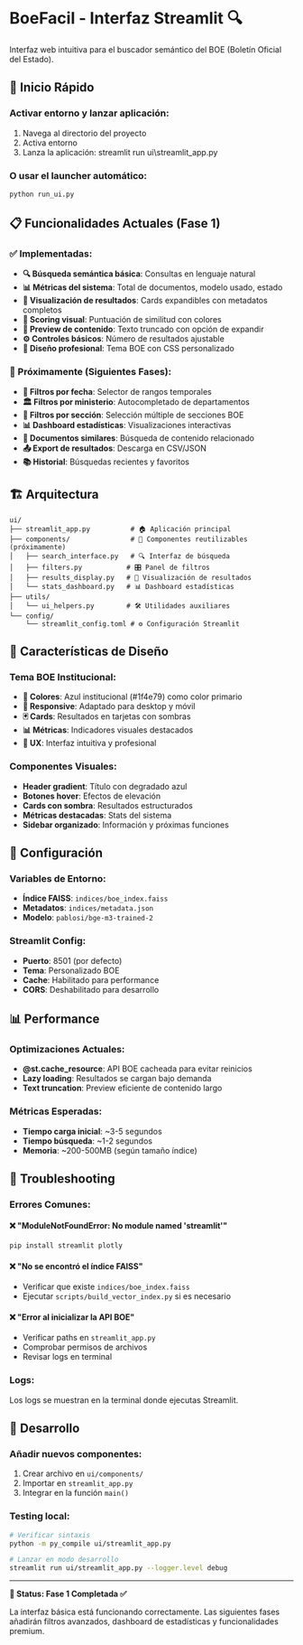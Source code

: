 # BoeFacil - Interfaz Streamlit 🔍

Interfaz web intuitiva para el buscador semántico del BOE (Boletín Oficial del Estado).

## 🚀 Inicio Rápido

### Activar entorno y lanzar aplicación:

1. Navega al directorio del proyecto
2. Activa entorno
3. Lanza la aplicación: streamlit run ui\streamlit_app.py

### O usar el launcher automático:
```bash
python run_ui.py
```

## 📋 Funcionalidades Actuales (Fase 1)

### ✅ Implementadas:
- **🔍 Búsqueda semántica básica**: Consultas en lenguaje natural
- **📊 Métricas del sistema**: Total de documentos, modelo usado, estado
- **📄 Visualización de resultados**: Cards expandibles con metadatos completos
- **🎯 Scoring visual**: Puntuación de similitud con colores
- **📝 Preview de contenido**: Texto truncado con opción de expandir
- **⚙️ Controles básicos**: Número de resultados ajustable
- **🎨 Diseño profesional**: Tema BOE con CSS personalizado

### 🔧 Próximamente (Siguientes Fases):
- **📅 Filtros por fecha**: Selector de rangos temporales
- **🏛️ Filtros por ministerio**: Autocompletado de departamentos
- **📂 Filtros por sección**: Selección múltiple de secciones BOE
- **📊 Dashboard estadísticas**: Visualizaciones interactivas
- **🔗 Documentos similares**: Búsqueda de contenido relacionado
- **📤 Export de resultados**: Descarga en CSV/JSON
- **📚 Historial**: Búsquedas recientes y favoritos

## 🏗️ Arquitectura

```
ui/
├── streamlit_app.py          # 🏠 Aplicación principal
├── components/               # 🧩 Componentes reutilizables (próximamente)
│   ├── search_interface.py   # 🔍 Interfaz de búsqueda
│   ├── filters.py           # 🎛️ Panel de filtros
│   ├── results_display.py   # 📄 Visualización de resultados
│   └── stats_dashboard.py   # 📊 Dashboard estadísticas
├── utils/
│   └── ui_helpers.py        # 🛠️ Utilidades auxiliares
└── config/
    └── streamlit_config.toml # ⚙️ Configuración Streamlit
```

## 🎨 Características de Diseño

### Tema BOE Institucional:
- **🎨 Colores**: Azul institucional (#1f4e79) como color primario
- **📱 Responsive**: Adaptado para desktop y móvil
- **🃏 Cards**: Resultados en tarjetas con sombras
- **📊 Métricas**: Indicadores visuales destacados
- **🎯 UX**: Interfaz intuitiva y profesional

### Componentes Visuales:
- **Header gradient**: Título con degradado azul
- **Botones hover**: Efectos de elevación
- **Cards con sombra**: Resultados estructurados
- **Métricas destacadas**: Stats del sistema
- **Sidebar organizado**: Información y próximas funciones

## 🔧 Configuración

### Variables de Entorno:
- **Índice FAISS**: `indices/boe_index.faiss`
- **Metadatos**: `indices/metadata.json`
- **Modelo**: `pablosi/bge-m3-trained-2`

### Streamlit Config:
- **Puerto**: 8501 (por defecto)
- **Tema**: Personalizado BOE
- **Cache**: Habilitado para performance
- **CORS**: Deshabilitado para desarrollo

## 📊 Performance

### Optimizaciones Actuales:
- **@st.cache_resource**: API BOE cacheada para evitar reinicios
- **Lazy loading**: Resultados se cargan bajo demanda
- **Text truncation**: Preview eficiente de contenido largo

### Métricas Esperadas:
- **Tiempo carga inicial**: ~3-5 segundos
- **Tiempo búsqueda**: ~1-2 segundos
- **Memoria**: ~200-500MB (según tamaño índice)

## 🐛 Troubleshooting

### Errores Comunes:

#### ❌ "ModuleNotFoundError: No module named 'streamlit'"
```bash
pip install streamlit plotly
```

#### ❌ "No se encontró el índice FAISS"
- Verificar que existe `indices/boe_index.faiss`
- Ejecutar `scripts/build_vector_index.py` si es necesario

#### ❌ "Error al inicializar la API BOE"
- Verificar paths en `streamlit_app.py`
- Comprobar permisos de archivos
- Revisar logs en terminal

### Logs:
Los logs se muestran en la terminal donde ejecutas Streamlit.

## 🚀 Desarrollo

### Añadir nuevos componentes:
1. Crear archivo en `ui/components/`
2. Importar en `streamlit_app.py`
3. Integrar en la función `main()`

### Testing local:
```bash
# Verificar sintaxis
python -m py_compile ui/streamlit_app.py

# Lanzar en modo desarrollo
streamlit run ui/streamlit_app.py --logger.level debug
```

---

**🎯 Status: Fase 1 Completada ✅**

La interfaz básica está funcionando correctamente. Las siguientes fases añadirán filtros avanzados, dashboard de estadísticas y funcionalidades premium.
